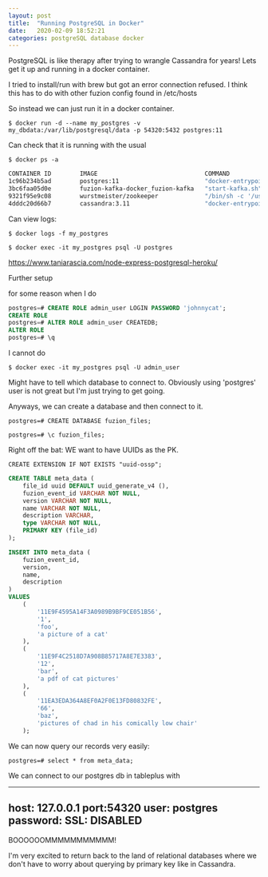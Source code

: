 ```yaml
---
layout: post
title:  "Running PostgreSQL in Docker"
date:   2020-02-09 18:52:21
categories: postgreSQL database docker
---
```


PostgreSQL is like therapy after trying to wrangle Cassandra for years! Lets get it up and running in a docker container.

I tried to install/run with brew but got an error connection refused. I think this has to do with other fuzion config found in /etc/hosts 

So instead we can just run it in a docker container. 


`$ docker run -d --name my_postgres -v my_dbdata:/var/lib/postgresql/data -p 54320:5432 postgres:11` 

Can check that it is running with the usual 

`$ docker ps -a` 

```bash
CONTAINER ID        IMAGE                              COMMAND                  CREATED             STATUS                      PORTS                                                       NAMES
1c96b234b5ad        postgres:11                        "docker-entrypoint.s…"   4 minutes ago       Up 4 minutes                0.0.0.0:54320->5432/tcp                                     my_postgres
3bc6faa05d0e        fuzion-kafka-docker_fuzion-kafka   "start-kafka.sh"         5 months ago        Exited (143) 2 months ago                                                               fuzion-kafka-docker_fuzion-kafka_1
9321f95e9c08        wurstmeister/zookeeper             "/bin/sh -c '/usr/sb…"   5 months ago        Exited (137) 2 months ago                                                               fuzion-kafka-docker_fuzion-zookeeper_1
4dddc20d66b7        cassandra:3.11                     "docker-entrypoint.s…"   19 months ago       Up 6 days                   7000-7001/tcp, 7199/tcp, 9160/tcp, 0.0.0.0:9042->9042/tcp   cassandra
```

Can view logs: 

`$ docker logs -f my_postgres`

`$ docker exec -it my_postgres psql -U postgres`

https://www.taniarascia.com/node-express-postgresql-heroku/

Further setup 

for some reason when I do 

```sql
postgres=# CREATE ROLE admin_user LOGIN PASSWORD 'johnnycat';
CREATE ROLE
postgres=# ALTER ROLE admin_user CREATEDB;
ALTER ROLE
postgres=# \q
```

I cannot do 

`$ docker exec -it my_postgres psql -U admin_user` 

Might have to tell which database to connect to. Obviously using 'postgres' user is not great but I'm just trying to get going. 

Anyways, we can create a database and then connect to it. 

`postgres=# CREATE DATABASE fuzion_files;`

`postgres=# \c fuzion_files;` 


Right off the bat: WE want to have UUIDs as the PK. 

`CREATE EXTENSION IF NOT EXISTS "uuid-ossp";`


```sql
CREATE TABLE meta_data (
    file_id uuid DEFAULT uuid_generate_v4 (),
    fuzion_event_id VARCHAR NOT NULL,
    version VARCHAR NOT NULL,
    name VARCHAR NOT NULL,
    description VARCHAR,
    type VARCHAR NOT NULL,
    PRIMARY KEY (file_id)
);
```


```sql
INSERT INTO meta_data (
    fuzion_event_id,
    version,
    name,
    description
)
VALUES
    (
        '11E9F4595A14F3A0989B9BF9CE051B56',
        '1',
        'foo',
        'a picture of a cat'
    ),
    (
        '11E9F4C2518D7A908B85717A8E7E3383',
        '12',
        'bar',
        'a pdf of cat pictures'
    ),
    (
        '11EA3EDA364A8EF0A2F0E13FD80832FE',
        '66',
        'baz',
        'pictures of chad in his comically low chair'
    );
```

We can now query our records very easily: 

`postgres=# select * from meta_data;` 


We can connect to our postgres db in tableplus with 

---
host: 127.0.0.1 port:54320 
user: postgres
password: <blank> 
SSL: DISABLED 
---

BOOOOOOMMMMMMMMMMM! 

I'm very excited to return back to the land of relational databases where we don't have to worry about querying by primary key like in Cassandra.

